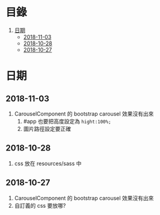 目錄
===
1. [日期](#日期)
    * [2018-11-03](#2018-11-03)
    * [2018-10-28](#2018-10-28)
    * [2018-10-27](#2018-10-27)


日期
===
2018-11-03
---
1. CarouselComponent 的 bootstrap carousel 效果沒有出來
    1. #app 也要把高度設定為 `hight:100%;`
    2. 圖片路徑設定要正確

2018-10-28
---
1. css 放在 resources/sass 中

2018-10-27
---
1. CarouselComponent 的 bootstrap carousel 效果沒有出來
2. 自訂義的 css 要放哪?